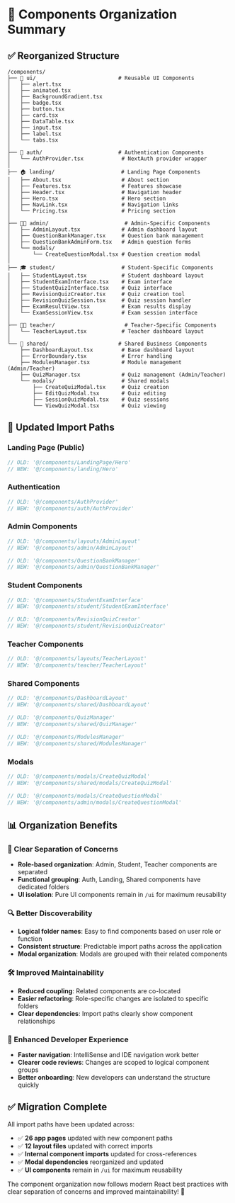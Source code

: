 # 🎯 Components Organization Summary

## ✅ **Reorganized Structure**

```
/components/
├── 🔧 ui/                          # Reusable UI Components
│   ├── alert.tsx
│   ├── animated.tsx  
│   ├── BackgroundGradient.tsx
│   ├── badge.tsx
│   ├── button.tsx
│   ├── card.tsx
│   ├── DataTable.tsx
│   ├── input.tsx
│   ├── label.tsx
│   └── tabs.tsx
│
├── 🔐 auth/                        # Authentication Components
│   └── AuthProvider.tsx            # NextAuth provider wrapper
│
├── 🏠 landing/                     # Landing Page Components  
│   ├── About.tsx                   # About section
│   ├── Features.tsx                # Features showcase
│   ├── Header.tsx                  # Navigation header
│   ├── Hero.tsx                    # Hero section
│   ├── NavLink.tsx                 # Navigation links
│   └── Pricing.tsx                 # Pricing section
│
├── 👨‍💼 admin/                        # Admin-Specific Components
│   ├── AdminLayout.tsx             # Admin dashboard layout
│   ├── QuestionBankManager.tsx     # Question bank management
│   ├── QuestionBankAdminForm.tsx   # Admin question forms
│   └── modals/
│       └── CreateQuestionModal.tsx # Question creation modal
│
├── 🎓 student/                     # Student-Specific Components
│   ├── StudentLayout.tsx           # Student dashboard layout
│   ├── StudentExamInterface.tsx    # Exam interface
│   ├── StudentQuizInterface.tsx    # Quiz interface
│   ├── RevisionQuizCreator.tsx     # Quiz creation tool
│   ├── RevisionQuizSession.tsx     # Quiz session handler
│   ├── ExamResultView.tsx          # Exam results display
│   └── ExamSessionView.tsx         # Exam session interface
│
├── 👨‍🏫 teacher/                      # Teacher-Specific Components
│   └── TeacherLayout.tsx           # Teacher dashboard layout
│
└── 🤝 shared/                      # Shared Business Components
    ├── DashboardLayout.tsx         # Base dashboard layout
    ├── ErrorBoundary.tsx           # Error handling
    ├── ModulesManager.tsx          # Module management (Admin/Teacher)
    ├── QuizManager.tsx             # Quiz management (Admin/Teacher)
    └── modals/                     # Shared modals
        ├── CreateQuizModal.tsx     # Quiz creation
        ├── EditQuizModal.tsx       # Quiz editing
        ├── SessionQuizModal.tsx    # Quiz sessions
        └── ViewQuizModal.tsx       # Quiz viewing
```

## 🔄 **Updated Import Paths**

### **Landing Page (Public)**
```typescript
// OLD: '@/components/LandingPage/Hero'
// NEW: '@/components/landing/Hero'
```

### **Authentication**
```typescript
// OLD: '@/components/AuthProvider'
// NEW: '@/components/auth/AuthProvider'
```

### **Admin Components**
```typescript
// OLD: '@/components/layouts/AdminLayout'
// NEW: '@/components/admin/AdminLayout'

// OLD: '@/components/QuestionBankManager'
// NEW: '@/components/admin/QuestionBankManager'
```

### **Student Components**
```typescript
// OLD: '@/components/StudentExamInterface'
// NEW: '@/components/student/StudentExamInterface'

// OLD: '@/components/RevisionQuizCreator'
// NEW: '@/components/student/RevisionQuizCreator'
```

### **Teacher Components**
```typescript
// OLD: '@/components/layouts/TeacherLayout'  
// NEW: '@/components/teacher/TeacherLayout'
```

### **Shared Components**
```typescript
// OLD: '@/components/DashboardLayout'
// NEW: '@/components/shared/DashboardLayout'

// OLD: '@/components/QuizManager'
// NEW: '@/components/shared/QuizManager'

// OLD: '@/components/ModulesManager'
// NEW: '@/components/shared/ModulesManager'
```

### **Modals**
```typescript
// OLD: '@/components/modals/CreateQuizModal'
// NEW: '@/components/shared/modals/CreateQuizModal'

// OLD: '@/components/modals/CreateQuestionModal'
// NEW: '@/components/admin/modals/CreateQuestionModal'
```

## 📊 **Organization Benefits**

### **🎯 Clear Separation of Concerns**
- **Role-based organization**: Admin, Student, Teacher components are separated
- **Functional grouping**: Auth, Landing, Shared components have dedicated folders
- **UI isolation**: Pure UI components remain in `/ui` for maximum reusability

### **🔍 Better Discoverability**
- **Logical folder names**: Easy to find components based on user role or function
- **Consistent structure**: Predictable import paths across the application
- **Modal organization**: Modals are grouped with their related components

### **🛠️ Improved Maintainability**
- **Reduced coupling**: Related components are co-located
- **Easier refactoring**: Role-specific changes are isolated to specific folders
- **Clear dependencies**: Import paths clearly show component relationships

### **🚀 Enhanced Developer Experience**
- **Faster navigation**: IntelliSense and IDE navigation work better
- **Clearer code reviews**: Changes are scoped to logical component groups
- **Better onboarding**: New developers can understand the structure quickly

## ✅ **Migration Complete**

All import paths have been updated across:
- ✅ **26 app pages** updated with new component paths
- ✅ **12 layout files** updated with correct imports  
- ✅ **Internal component imports** updated for cross-references
- ✅ **Modal dependencies** reorganized and updated
- ✅ **UI components** remain in `/ui` for maximum reusability

The component organization now follows modern React best practices with clear separation of concerns and improved maintainability! 🌟